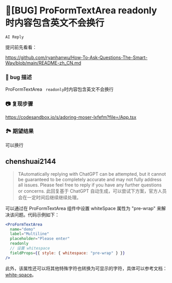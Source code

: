 # 🐛[BUG] ProFormTextArea readonly 时内容包含英文不会换行

`AI Reply`

提问前先看看：

https://github.com/ryanhanwu/How-To-Ask-Questions-The-Smart-Way/blob/main/README-zh_CN.md

### 🐛 bug 描述

ProFormTextArea ` readonly`时内容包含英文不会换行

### 📷 复现步骤

https://codesandbox.io/s/adoring-moser-lxfefm?file=/App.tsx

### 🏞 期望结果

可以换行

## chenshuai2144

> TAutomatically replying with ChatGPT can be attempted, but it cannot be guaranteed to be completely accurate and may not fully address all issues. Please feel free to reply if you have any further questions or concerns.
> 此回复基于 ChatGPT 自动生成，可以尝试下方案，官方人员会在一定时间后继续继续处理。

可以通过在 ProFormTextArea 组件中设置 whiteSpace 属性为 "pre-wrap" 来解决该问题。代码示例如下：

```jsx
<ProFormTextArea
  name="demo"
  label="Multiline"
  placeholder="Please enter"
  readonly
  // 设置 whitespace
  fieldProps={{ style: { whitespace: "pre-wrap" } }}
/>
```

此外，该属性还可以将其他特殊字符也转换为可显示的字符，具体可以参考文档：[white-space](https://developer.mozilla.org/zh-CN/docs/Web/CSS/white-space)。
